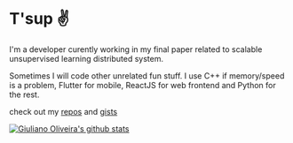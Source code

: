 # T'sup ✌️

I'm a developer curently working in my final paper related to scalable unsupervised learning distributed system.

Sometimes I will code other unrelated fun stuff. I use C++ if memory/speed is a problem, Flutter for mobile, ReactJS for web frontend and Python for the rest.

check out my [repos](https://github.com/giuliano-oliveira?tab=repositories) and [gists](https://gist.github.com/giuliano-oliveira)

[![Giuliano Oliveira's github stats](https://github-readme-stats.vercel.app/api?username=giuliano-oliveira)](https://github.com/anuraghazra/github-readme-stats)

